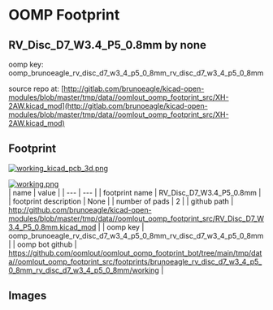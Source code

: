 # OOMP Footprint  
## RV_Disc_D7_W3.4_P5_0.8mm  by none  
  
oomp key: oomp_brunoeagle_rv_disc_d7_w3_4_p5_0_8mm_rv_disc_d7_w3_4_p5_0_8mm  
  
source repo at: [http://gitlab.com/brunoeagle/kicad-open-modules/blob/master/tmp/data//oomlout_oomp_footprint_src/XH-2AW.kicad_mod](http://gitlab.com/brunoeagle/kicad-open-modules/blob/master/tmp/data//oomlout_oomp_footprint_src/XH-2AW.kicad_mod)  
## Footprint  
  
[![working_kicad_pcb_3d.png](working_kicad_pcb_3d_600.png)](working_kicad_pcb_3d.png)  
  
[![working.png](working_600.png)](working.png)  
| name | value | 
| --- | --- | 
| footprint name | RV_Disc_D7_W3.4_P5_0.8mm | 
| footprint description | None | 
| number of pads | 2 | 
| github path | http://github.com/brunoeagle/kicad-open-modules/blob/master/tmp/data//oomlout_oomp_footprint_src/RV_Disc_D7_W3.4_P5_0.8mm.kicad_mod | 
| oomp key | oomp_brunoeagle_rv_disc_d7_w3_4_p5_0_8mm_rv_disc_d7_w3_4_p5_0_8mm | 
| oomp bot github | https://github.com/oomlout/oomlout_oomp_footprint_bot/tree/main/tmp/data//oomlout_oomp_footprint_src/footprints/brunoeagle_rv_disc_d7_w3_4_p5_0_8mm_rv_disc_d7_w3_4_p5_0_8mm/working | 
## Images  
